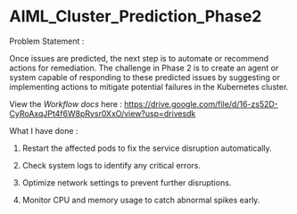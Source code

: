 # AIML_Cluster_Prediction_Phase2

Problem Statement :

Once issues are predicted, the next step is to automate or recommend actions for remediation. The challenge in Phase 
2 is to create an agent or system capable of responding to these predicted issues by suggesting or implementing actions 
to mitigate potential failures in the Kubernetes cluster.

View the *Workflow docs* here : https://drive.google.com/file/d/16-zs52D-CyRoAxqJPt4f6W8pRvsr0XxO/view?usp=drivesdk

What I have done :

1. Restart the affected pods to fix the service disruption automatically.

2. Check system logs to identify any critical errors.

3. Optimize network settings to prevent further disruptions.

4. Monitor CPU and memory usage to catch abnormal spikes early.
